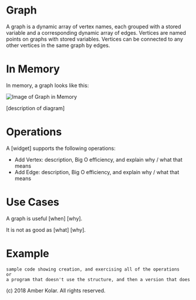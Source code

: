 # Graph

A graph is a dynamic array of vertex names, each grouped with a stored variable and a corresponding dynamic array of edges. Vertices are named points on graphs with stored variables. Vertices can be connected to any other vertices in the same graph by edges.

# In Memory

In memory, a graph looks like this:

![Image of Graph in Memory](images/graph_memory.png)

\[description of diagram\]

# Operations

A \[widget\] supports the following operations:

* Add Vertex: description, Big O efficiency, and explain why / what that means
* Add Edge: description, Big O efficiency, and explain why / what that means

# Use Cases

A graph is useful \[when\] \[why\].

It is not as good as \[what\] \[why\].

# Example

```
sample code showing creation, and exercising all of the operations
or
a program that doesn't use the structure, and then a version that does
```

(c) 2018 Amber Kolar. All rights reserved.